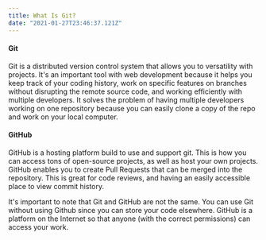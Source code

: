 ```yaml
---
title: What Is Git?
date: "2021-01-27T23:46:37.121Z"
---
```



#### Git
Git is a distributed version control system that allows you to versatility with projects. It's an important tool with web development because it helps you keep track of your coding history, work on specific features on branches without disrupting the remote source code, and working efficiently with multiple developers. It solves the problem of having multiple developers working on one repository because you can easily clone a copy of the repo and work on your local computer. 

#### GitHub
GitHub is a hosting platform build to use and support git. This is how you can access tons of open-source projects, as well as host your own projects. GitHub enables you to create Pull Requests that can be merged into the repository. This is great for code reviews, and having an easily accessible place to view commit history. 

It's important to note that Git and GitHub are not the same. You can use Git without using Github since you can store your code elsewhere. GitHub is a platform on the Internet so that anyone (with the correct permissions) can access your work.


